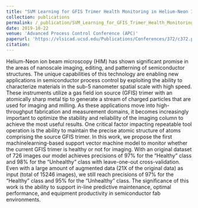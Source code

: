 ```yaml
---
title: "SVM Learning for GFIS Trimer Health Monitoring in Helium-Neon Ion Beam Microscopy"
collection: publications
permalink: /_publication/SVM_Learning_for_GFIS_Trimer_Health_Monitoring_in_Helium-Neon_Ion_Beam_Microscopy
date: 2019-10-22
venue: 'Advanced Process Control Conference (APC)'
paperurl: 'https://vlsicad.ucsd.edu/Publications/Conferences/372/c372.pdf'
citation: 
---
```


Helium-Neon ion beam microscopy (HIM) has shown significant promise in the areas of nanoscale imaging, editing, 
and patterning of semiconductor structures. The unique capabilities of this technology are enabling new applications 
in semiconductor process control by exploiting the ability to characterize materials in the sub-5 nanometer spatial scale with high speed. 
These instruments utilize a gas field ion source (GFIS) trimer with an atomically sharp metal tip to generate a stream of 
charged particles that are used for imaging and milling. As these applications move into high-throughput fabrication and measurement domains, 
it becomes increasingly important to optimize the stability and reliability of the imaging column to achieve the most useful results. 
One critical factor impacting repeatable tool operation is the ability to maintain the precise atomic structure of atoms comprising 
the source GFIS trimer. In this work, we propose the first machinelearning-based support vector machine model to monitor whether 
the current GFIS trimer is healthy or not for imaging. With an original dataset of 726 images our model achieves precisions of 97% 
for the “Healthy” class and 98% for the “Unhealthy” class with leave-one-out cross-validation. Even with a large amount of augmented 
data (21X of the original data) as input (total of 15246 images), we still reach precisions of 97% for the “Healthy” class and 95% 
for the “Unhealthy” class. The significance of this work is the ability to support in-line predictive maintenance, optimal performance, 
and equipment productivity in semiconductor fab environments.